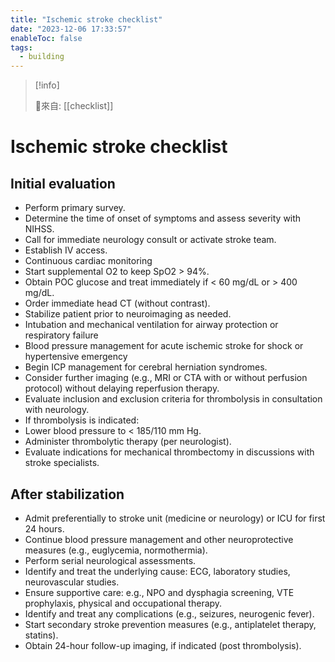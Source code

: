 ```yaml
---
title: "Ischemic stroke checklist"
date: "2023-12-06 17:33:57"
enableToc: false
tags:
  - building
---
```

> [!info]
>
> 🌱來自: [[checklist]]
# Ischemic stroke checklist
## Initial evaluation
- Perform primary survey.
- Determine the time of onset of symptoms and assess severity with NIHSS.
- Call for immediate neurology consult or activate stroke team.
- Establish IV access.
- Continuous cardiac monitoring
- Start supplemental O2 to keep SpO2 > 94%.
- Obtain POC glucose and treat immediately if < 60 mg/dL or > 400 mg/dL.
- Order immediate head CT (without contrast).
- Stabilize patient prior to neuroimaging as needed.
- Intubation and mechanical ventilation for airway protection or respiratory failure
- Blood pressure management for acute ischemic stroke for shock or hypertensive emergency
- Begin ICP management for cerebral herniation syndromes.
- Consider further imaging (e.g., MRI or CTA with or without perfusion protocol) without delaying reperfusion therapy.
- Evaluate inclusion and exclusion criteria for thrombolysis in consultation with neurology.
- If thrombolysis is indicated:
- Lower blood pressure to < 185/110 mm Hg.
- Administer thrombolytic therapy (per neurologist).
- Evaluate indications for mechanical thrombectomy in discussions with stroke specialists.
## After stabilization
- Admit preferentially to stroke unit (medicine or neurology) or ICU for first 24 hours.
- Continue blood pressure management and other neuroprotective measures (e.g., euglycemia, normothermia).
- Perform serial neurological assessments.
- Identify and treat the underlying cause: ECG, laboratory studies, neurovascular studies.
- Ensure supportive care: e.g., NPO and dysphagia screening, VTE prophylaxis, physical and occupational therapy.
- Identify and treat any complications (e.g., seizures, neurogenic fever).
- Start secondary stroke prevention measures (e.g., antiplatelet therapy, statins).
- Obtain 24-hour follow-up imaging, if indicated (post thrombolysis).
